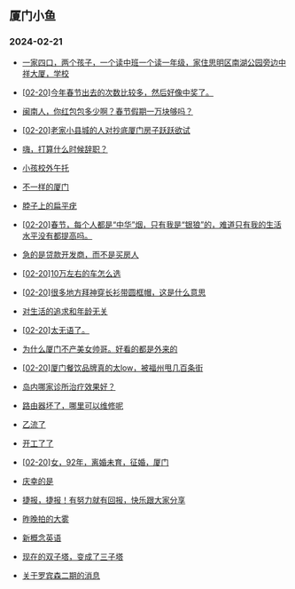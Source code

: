 ## 厦门小鱼 
### 2024-02-21

+ [一家四口，两个孩子，一个读中班一个读一年级，家住思明区南湖公园旁边中祥大厦，学校](http://bbs.xmfish.com/read-htm-tid-18148492.html)

+ [[02-20]今年春节出去的次数比较多，然后好像中奖了。](http://bbs.xmfish.com/read-htm-tid-18148560.html)

+ [闽南人，你红包包多少啊？春节假期一万块够吗？](http://bbs.xmfish.com/read-htm-tid-18148266.html)

+ [[02-20]老家小县城的人对抄底厦门房子跃跃欲试](http://bbs.xmfish.com/read-htm-tid-18148438.html)

+ [嗨，打算什么时候辞职？](http://bbs.xmfish.com/read-htm-tid-18148433.html)

+ [小孩校外午托](http://bbs.xmfish.com/read-htm-tid-18148253.html)

+ [不一样的厦门](http://bbs.xmfish.com/read-htm-tid-18148382.html)

+ [脖子上的扁平疣](http://bbs.xmfish.com/read-htm-tid-18148357.html)

+ [[02-20]春节，每个人都是“中华”烟，只有我是“银狼”的，难道只有我的生活水平没有都提高吗。](http://bbs.xmfish.com/read-htm-tid-18148368.html)

+ [急的是贷款开发商，而不是买房人](http://bbs.xmfish.com/read-htm-tid-18148394.html)

+ [[02-20]10万左右的车怎么选](http://bbs.xmfish.com/read-htm-tid-18148564.html)

+ [[02-20]很多地方拜神穿长衫带圆框帽，这是什么意思](http://bbs.xmfish.com/read-htm-tid-18148360.html)

+ [对生活的追求和年龄无关](http://bbs.xmfish.com/read-htm-tid-18148501.html)

+ [[02-20]太无语了。](http://bbs.xmfish.com/read-htm-tid-18148488.html)

+ [为什么厦门不产美女帅哥。好看的都是外来的](http://bbs.xmfish.com/read-htm-tid-18148485.html)

+ [[02-20]厦门餐饮品牌真的太low，被福州甩几百条街](http://bbs.xmfish.com/read-htm-tid-18148491.html)

+ [岛内哪家诊所治疗效果好？](http://bbs.xmfish.com/read-htm-tid-18148632.html)

+ [路由器坏了，哪里可以维修呢](http://bbs.xmfish.com/read-htm-tid-18148481.html)

+ [乙流了](http://bbs.xmfish.com/read-htm-tid-18148636.html)

+ [开工了了](http://bbs.xmfish.com/read-htm-tid-18148624.html)

+ [[02-20]女，92年，离婚未育，征婚，厦门](http://bbs.xmfish.com/read-htm-tid-18148580.html)

+ [庆幸的是](http://bbs.xmfish.com/read-htm-tid-18148901.html)

+ [捷报，捷报！有努力就有回报，快乐跟大家分享](http://bbs.xmfish.com/read-htm-tid-18148914.html)

+ [昨晚拍的大雾](http://bbs.xmfish.com/read-htm-tid-18148910.html)

+ [新概念英语](http://bbs.xmfish.com/read-htm-tid-18148536.html)

+ [现在的双子塔，变成了三子塔](http://bbs.xmfish.com/read-htm-tid-18148966.html)

+ [关于罗宾森二期的消息](http://bbs.xmfish.com/read-htm-tid-18148737.html)

